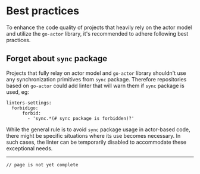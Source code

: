 # Best practices

To enhance the code quality of projects that heavily rely on the actor model and utilize the `go-actor` library, it's recommended to adhere following best practices.

## Forget about `sync` package

Projects that fully relay on actor model and `go-actor` library shouldn't use any synchronization primitives from `sync` package. Therefore repositories based on `go-actor` could add linter that will warn them if `sync` package is used, eg:

```
linters-settings:
  forbidigo:
      forbid:
        - 'sync.*(# sync package is forbidden)?'
```

While the general rule is to avoid `sync` package usage in actor-based code, there might be specific situations where its use becomes necessary. In such cases, the linter can be temporarily disabled to accommodate these exceptional needs.


---

`// page is not yet complete`